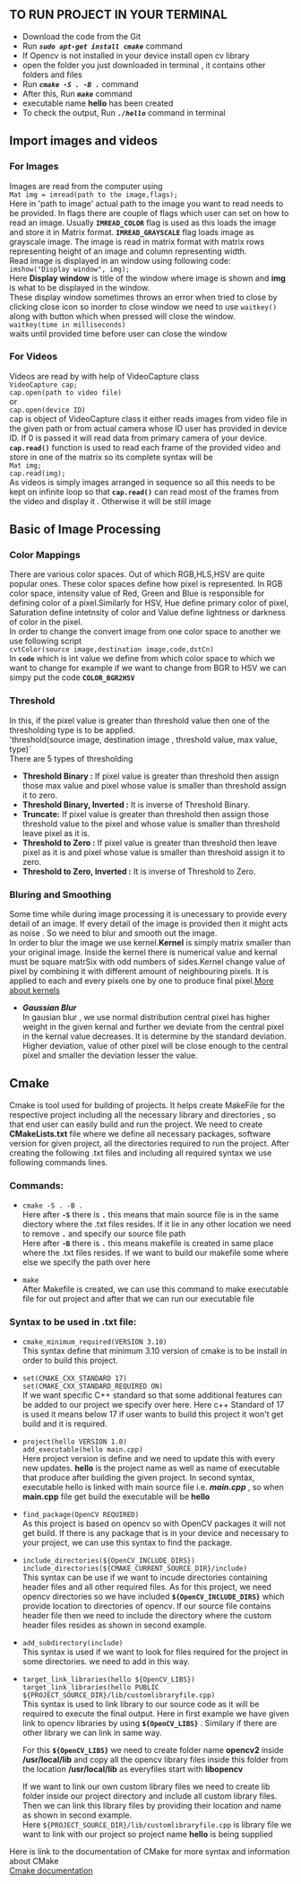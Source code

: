 ## TO RUN PROJECT IN YOUR TERMINAL
- Download the code from the Git
- Run ***`sudo apt-get install cmake`*** command
- If Opencv is not installed in your device install open cv library
- open the folder you just downloaded in terminal , it contains other folders and files 
- Run ***`cmake -S . -B .`*** command
- After this, Run ***`make`*** command
- executable name **hello** has been created 
- To check the output, Run ***`./hello`*** command in terminal
## Import images and videos

### For Images
Images are read from the computer using <br/>
`Mat img = imread(path to the image,flags);` <br/>
Here in 'path to image' actual path to the image you want to read needs to be provided. In flags there are couple of flags which user can set on how to read an image. Usually **`IMREAD_COLOR`** flag is used as this loads the image and store it in Matrix format. **`IMREAD_GRAYSCALE`** flag loads image as grayscale image. 
The image is read in matrix format with matrix rows representing height of an image and column representing width.<br/>
Read image is displayed in an window using following code:<br/>
`imshow("Display window", img);`<br/>
Here **Display window** is title of the window where image is shown and **img** is what to be displayed in the window.<br/>
These display window sometimes throws an error when tried to close by clicking close icon so inorder to close window we need to use `waitkey()` along with button which when pressed will close the window.<br/>
`waitkey(time in milliseconds)` <br/>
waits until provided time before user can close the window <br/>


### For Videos
Videos are read by with help of VideoCapture class<br/>
`VideoCapture cap;`<br/>
`cap.open(path to video file)`<br/>
or<br/>
`cap.open(device ID)`<br/>
cap is object of VideoCapture class it either reads images from video file in the given path or from actual camera whose ID user has provided in device ID. If 0 is passed it will read data from primary camera of your device.<br/>
**`cap.read()`** function is used to read each frame of the provided video and store in one of the matrix so its complete syntax will be <br/>
`Mat img;`<br/>
`cap.read(img);`<br/>
As videos is simply images arranged in sequence so all this needs to be kept on infinite loop so that **`cap.read()`** can read most of the frames from the video and display it . Otherwise it will be still image



## Basic of Image Processing

### Color Mappings<br/>
There are various color spaces. Out of which RGB,HLS,HSV are quite popular ones.
These color spaces define how pixel is represented. In RGB color space, intensity value of Red, Green and Blue is responsible for defining color of a pixel.Similarly for HSV, Hue define primary color of pixel, Saturation define intetnsity of color and Value define lightness or darkness of color in the pixel.<br/>
In order to change the convert image from one color space to another we use following script<br/>
`cvtColor(source image,destination image,code,dstCn)`<br/>
In **`code`** which is int value we define from which color space to which we want to change for example if we want to change from BGR to HSV we can simpy put the code **`COLOR_BGR2HSV`**<br/>

### Threshold<br/>
In this, if the pixel value is greater than threshold value then one of the thresholding type is to be applied.<br/>
'threshold(source image, destination image , threshold value, max value, type)`<br/>
There are 5 types of thresholding <br/>
- **Threshold Binary :** If pixel value is greater than threshold then assign those max value and pixel whose value is smaller than threshold assign it to zero.
- **Threshold Binary, Inverted :** It is inverse of Threshold Binary.
- **Truncate:** If pixel value is greater than threshold then assign those threshold value to the pixel and whose value is smaller than threshold leave pixel as it is.
- **Threshold to Zero :** If pixel value is greater than threshold then leave pixel as it is and pixel whose value is smaller than threshold assign it to zero.
- **Threshold to Zero, Inverted :** It is inverse of Threshold to Zero.

### Bluring and Smoothing<br/>
Some time while during image processing it is unecessary to provide every detail of an image. If every detail of the image is provided then it might acts as noise . So we need to blur and smooth out the image.<br/>
In order to blur the image we use kernel.**Kernel** is simply matrix smaller than your original image. Inside the kernel there is numerical value and kernal must be square matrSix with odd numbers of sides.Kernel change value of pixel by combining it with different amount of neighbouring pixels. It is applied to each and every pixels one by one to produce final pixel.[More about kernels](https://github.com/atduskgreg/opencv-processing-book/blob/master/book/filters/blur.md)<br/>
- ***Gaussian Blur***<br/> In gausian blur , we use normal distribution central pixel has higher weight in the given kernal and further we deviate from the central pixel in the kernal value decreases. It is determine by the standard deviation. Higher deviation, value of other pixel will be close enough to the central pixel and smaller the deviation lesser the value.

## Cmake
Cmake is tool used for building of projects. It helps create MakeFile for the respective project including all the necessary library and directories , so that end user can easily build and run the project. We need to create **CMakeLists.txt** file where we define all necessary packages, software version for given project, all the directories required to run the project. After creating the following .txt files and including all required syntax we use following commands lines.
### Commands:
- `cmake -S . -B .`<br/>
  Here after **`-S`** there is **`.`** this means that main source file is in the same diectory where the .txt files resides. If it lie in any other location we need to remove **`.`** and specify our source file path<br/>
  Here after **`-B`** there is **`.`** this means makefile is created in same place where the .txt files resides. If we want to build our makefile some where else we specify the path over here<br/>

- `make`<br/>
  After Makefile is created, we can use this command to make executable file for out project and after that we can run our executable file 

### Syntax to be used in .txt file:

- `cmake_minimum_required(VERSION 3.10)`<br/>
  This syntax define that minimum 3.10 version of cmake is to be install in order to build this project.

- `set(CMAKE_CXX_STANDARD 17)`<br/>
  `set(CMAKE_CXX_STANDARD_REQUIRED ON)`<br/>
  If we want specific C++ standard so that some additional features can be added to our project we specify over here. Here c++ Standard of 17 is used it means below 17 if user wants to build this project it won't get build and it is required.

- `project(hello VERSION 1.0)`<br/>
  `add_executable(hello main.cpp)`<br/>
  Here project version is define and we need to update this with every new updates. **hello** is the project name as well as name of executable that produce after building the given project. In second syntax, executable hello is linked with main source file i.e. ***main.cpp*** , so when **main.cpp** file get build the executable will be **hello**

- `find_package(OpenCV REQUIRED)`<br/>
  As this project is based on opencv so with OpenCV packages it will not get build. If there is any package that is in your device and necessary to your project, we can use this syntax to find the package.

- `include_directories(${OpenCV_INCLUDE_DIRS})`<br/>
  `include_directories(${CMAKE_CURRENT_SOURCE_DIR}/include)`<br/>
  This syntax can be use if we want to incude directories containing header files and all other required files. As for this project, we need opencv directories so we have included **`${OpenCV_INCLUDE_DIRS}`** which provide location to directories of opencv. If our source file contains header file then we need to include the directory where the custom header files resides as shown in second example.

- `add_subdirectory(include)`<br/>
  This syntax is used if we want to look for files required for the project in some directories. we need to add in this way.

- `target_link_libraries(hello ${OpenCV_LIBS})`<br/>
  `target_link_libraries(hello PUBLIC ${PROJECT_SOURCE_DIR}/lib/customlibraryfile.cpp)`<br/>
  This syntax is used to link library to our source code as it will be required to execute the final output. Here in first example we have given link to opencv libraries by using **`${OpenCV_LIBS}`** . Similary if there are other library we can link in same way. <br/>
  
  For this **`${OpenCV_LIBS}`** we need to create folder name **opencv2** inside **/usr/local/lib** and copy all the opencv library files inside this folder from the location **/usr/local/lib** as everyfiles start with **libopencv**<br/>

  If we want to link our own custom library files we need to create lib folder inside our project directory and include all custom library files. Then we can link this library files by providing their location and name as shown in second example.<br/>
  Here `${PROJECT_SOURCE_DIR}/lib/customlibraryfile.cpp` is library file we want to link with our project so project name **hello** is being supplied


Here is link to the documentation of CMake for more syntax and information about CMake<br/> [Cmake documentation](https://cmake.org/cmake/help/v3.21/index.html)
